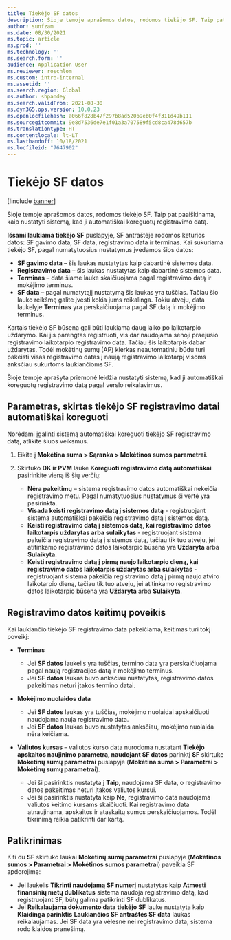 ```yaml
---
title: Tiekėjo SF datos
description: Šioje temoje aprašomos datos, rodomos tiekėjo SF. Taip pat paaiškinama, kaip nustatyti sistemą, kad ji automatiškai koreguotų registravimo datą.
author: sunfzam
ms.date: 08/30/2021
ms.topic: article
ms.prod: ''
ms.technology: ''
ms.search.form: ''
audience: Application User
ms.reviewer: roschlom
ms.custom: intro-internal
ms.assetid: ''
ms.search.region: Global
ms.author: shpandey
ms.search.validFrom: 2021-08-30
ms.dyn365.ops.version: 10.0.23
ms.openlocfilehash: a066f828b47f297b8ad520b9eb0f4f311d49b111
ms.sourcegitcommit: 9e8d7536de7e1f01a3a707589f5cd8ca478d657b
ms.translationtype: HT
ms.contentlocale: lt-LT
ms.lasthandoff: 10/18/2021
ms.locfileid: "7647902"
---
```

# <a name="vendor-invoice-dates"></a>Tiekėjo SF datos

[!include [banner](../includes/banner.md)]

Šioje temoje aprašomos datos, rodomos tiekėjo SF. Taip pat paaiškinama, kaip nustatyti sistemą, kad ji automatiškai koreguotų registravimo datą.

**Išsami laukiama tiekėjo SF** puslapyje, SF antraštėje rodomos keturios datos: SF gavimo data, SF data, registravimo data ir terminas. Kai sukuriama tiekėjo SF, pagal numatytuosius nustatymus įvedamos šios datos:

- **SF gavimo data** – šis laukas nustatytas kaip dabartinė sistemos data.
- **Registravimo data** – šis laukas nustatytas kaip dabartinė sistemos data. 
- **Terminas** – data šiame lauke skaičiuojama pagal registravimo datą ir mokėjimo terminus.
- **SF data** – pagal numatytąjį nustatymą šis laukas yra tuščias. Tačiau šio lauko reikšmę galite įvesti kokia jums reikalinga. Tokiu atveju, data laukelyje **Terminas** yra perskaičiuojama pagal SF datą ir mokėjimo terminus.

Kartais tiekėjo SF būsena gali būti laukiama daug laiko po laikotarpio uždarymo. Kai jis parengtas registruoti, vis dar naudojama senoji praėjusio registravimo laikotarpio registravimo data. Tačiau šis laikotarpis dabar uždarytas. Todėl mokėtinų sumų (AP) klerkas neautomatiniu būdu turi pakeisti visas registravimo datas į naują registravimo laikotarpį visoms anksčiau sukurtoms laukiančioms SF.

Šioje temoje aprašyta priemonė leidžia nustatyti sistemą, kad ji automatiškai koreguotų registravimo datą pagal verslo reikalavimus.

## <a name="parameter-for-automatically-adjusting-the-vendor-invoice-posting-date"></a>Parametras, skirtas tiekėjo SF registravimo datai automatiškai koreguoti

Norėdami įgalinti sistemą automatiškai koreguoti tiekėjo SF registravimo datą, atlikite šiuos veiksmus.

1.  Eikite į **Mokėtina suma \> Sąranka \> Mokėtinos sumos parametrai**.
2.  Skirtuko **DK ir PVM** lauke **Koreguoti registravimo datą automatiškai** pasirinkite vieną iš šių verčių:

    - **Nėra pakeitimų** – sistema registravimo datos automatiškai nekeičia registravimo metu. Pagal numatytuosius nustatymus ši vertė yra pasirinkta.
    - **Visada keisti registravimo datą į sistemos datą** - registruojant sistema automatiškai pakeičia registravimo datą į sistemos datą.
    - **Keisti registravimo datą į sistemos datą, kai registravimo datos laikotarpis uždarytas arba sulaikytas** - registruojant sistema pakeičia registravimo datą į sistemos datą, tačiau tik tuo atveju, jei atitinkamo registravimo datos laikotarpio būsena yra **Uždaryta** arba **Sulaikyta**.
    - **Keisti registravimo datą į pirmą naujo laikotarpio dieną, kai registravimo datos laikotarpis uždarytas arba sulaikytas** - registruojant sistema pakeičia registravimo datą į pirmą naujo atviro laikotarpio dieną, tačiau tik tuo atveju, jei atitinkamo registravimo datos laikotarpio būsena yra **Uždaryta** arba **Sulaikyta**.

## <a name="impact-of-posting-date-changes"></a>Registravimo datos keitimų poveikis

Kai laukiančio tiekėjo SF registravimo data pakeičiama, keitimas turi tokį poveikį:

- **Terminas**

    - Jei **SF datos** laukelis yra tuščias, termino data yra perskaičiuojama pagal naują registracijos datą ir mokėjimo terminus.
    - Jei **SF datos** laukas buvo anksčiau nustatytas, registravimo datos pakeitimas neturi įtakos termino datai.

- **Mokėjimo nuolaidos data**

    - Jei **SF datos** laukas yra tuščias, mokėjimo nuolaidai apskaičiuoti naudojama nauja registravimo data.
    - Jei **SF datos** laukas buvo nustatytas anksčiau, mokėjimo nuolaida nėra keičiama.

- **Valiutos kursas** – valiutos kurso data nurodoma nustatant **Tiekėjo apskaitos naujinimo parametrą, naudojant SF datos** parinktį **SF** skirtuke **Mokėtinų sumų parametrai** puslapyje (**Mokėtina suma \> Parametrai \> Mokėtinų sumų parametrai**).

    - Jei ši pasirinktis nustatyta į **Taip**, naudojama SF data, o registravimo datos pakeitimas neturi įtakos valiutos kursui.
    - Jei ši pasirinktis nustatyta kaip **Ne**, registravimo data naudojama valiutos keitimo kursams skaičiuoti. Kai registravimo data atnaujinama, apskaitos ir ataskaitų sumos perskaičiuojamos. Todėl tikrinimą reikia patikrinti dar kartą.

## <a name="validation"></a>Patikrinimas

Kiti du **SF** skirtuko laukai **Mokėtinų sumų parametrai** puslapyje (**Mokėtinos sumos \> Parametrai \> Mokėtinos sumos parametrai**) paveikia SF apdorojimą:

- Jei laukelis **Tikrinti naudojamą SF numerį** nustatytas kaip **Atmesti finansinių metų dublikatus** sistema naudoja registravimo datą, kad registruojant SF, būtų galima patikrinti SF dublikatus.
- Jei **Reikalaujama dokumento data tiekėjo SF** lauke nustatyta kaip **Klaidinga parinktis** **Laukiančios SF antraštės SF data** laukas reikalaujamas. Jei SF data yra vėlesnė nei registravimo data, sistema rodo klaidos pranešimą.
